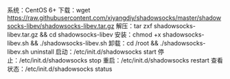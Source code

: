 系统：CentOS 6+
下载：wget https://raw.githubusercontent.com/xiyangdiy/shadowsocks/master/shadowsocks-libev/shadowsocks-libev.tar.gz
解压：tar zxf shadowsocks-libev.tar.gz && cd shadowsocks-libev
安装：chmod +x shadowsocks-libev.sh &&  ./shadowsocks-libev.sh
卸载：cd /root && ./shadowsocks-libev.sh uninstall
启动：/etc/init.d/shadowsocks start
停止：/etc/init.d/shadowsocks stop
重启：/etc/init.d/shadowsocks restart
查看状态：/etc/init.d/shadowsocks status

